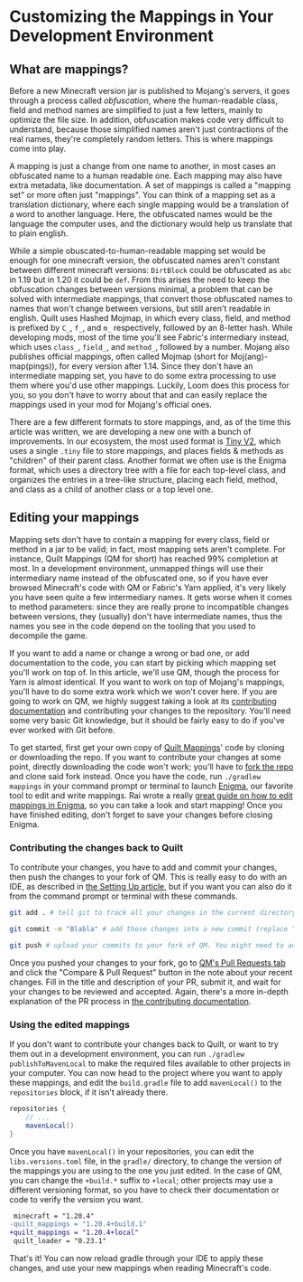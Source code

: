 # Customizing the Mappings in Your Development Environment

## What are mappings?

Before a new Minecraft version jar is published to Mojang's servers, it goes through a process called _obfuscation_,
where the human-readable class, field and method names are simplified to just a few letters, mainly to optimize the file
size. In addition, obfuscation makes code very difficult to understand, because those simplified names aren't just
contractions of the real names, they're completely random letters. This is where mappings come into play.

A mapping is just a change from one name to another, in most cases an obfuscated name to a human readable one. Each
mapping may also have extra metadata, like documentation. A set of mappings is called a "mapping set" or more often
just "mappings". You can think of a mapping set as a translation dictionary, where each single mapping would be a
translation of a word to another language. Here, the obfuscated names would be the language the computer uses, and
the dictionary would help us translate that to plain english.

While a simple obuscated-to-human-readable mapping set would be enough for one minecraft version, the obfuscated names
aren't constant between different minecraft versions: `DirtBlock` could be obfuscated as `abc` in 1.19 but in 1.20 it
could be `def`. From this arises the need to keep the obfuscation changes between versions minimal, a problem that can
be solved with intermediate mappings, that convert those obfuscated names to names that won't change between versions,
but still aren't readable in english. Quilt uses Hashed Mojmap, in which every class, field, and method is prefixed by
`C_`, `f_`, and `m_` respectively, followed by an 8-letter hash.
While developing mods, most of the time you'll see Fabric's intermediary instead, which uses `class_`, `field_`, and
`method_`, followed by a number. Mojang also publishes official mappings, often called Mojmap (short for
Moj(ang)-map(pings)), for every version after 1.14. Since they don't have an intermediate mapping set, you have to do
some extra processing to use them where you'd use other mappings. Luckily, Loom does this process for you, so you don't
have to worry about that and can easily replace the mappings used in your mod for Mojang's official ones.

There are a few different formats to store mappings, and, as of the time this article was written, we are developing a
new one with a bunch of improvements. In our ecosystem, the most used format is [Tiny V2], which uses a single `.tiny`
file to store mappings, and places fields & methods as "children" of their parent class.
Another format we often use is the Enigma format, which uses a directory tree with a file for each top-level class, and
organizes the entries in a tree-like structure, placing each field, method, and class as a child of another class or a
top level one.

## Editing your mappings

Mapping sets don't have to contain a mapping for every class, field or method in a jar to be valid; in fact, most mapping
sets aren't complete. For instance, Quilt Mappings (QM for short) has reached 99% completion at most. In a development
environment, unmapped things will use their intermediary name instead of the obfuscated one, so if you have ever browsed
Minecraft's code with QM or Fabric's Yarn applied, it's very likely you have seen quite a few intermediary names.
It gets worse when it comes to method parameters: since they are really prone to incompatible changes between versions,
they (usually) don't have intermediate names, thus the names you see in the code depend on the tooling that you used to
decompile the game.

If you want to add a name or change a wrong or bad one, or add documentation to the code, you can start by picking which
mapping set you'll work on top of. In this article, we'll use QM, though the process for Yarn is almost identical.
If you want to work on top of Mojang's mappings, you'll have to do some extra work which we won't cover here. If you
are going to work on QM, we highly suggest taking a look at its [contributing documentation][QM CONTRIBUTING.md] and
contributing your changes to the repository. You'll need some very basic Git knowledge, but it should be fairly easy
to do if you've ever worked with Git before.

To get started, first get your own copy of [Quilt Mappings]' code by cloning or downloading the repo. If you want to
contribute your changes at some point, directly downloading the code won't work; you'll have to [fork the repo][fork qm]
and clone said fork instead.
Once you have the code, run `./gradlew mappings` in your command prompt or terminal to launch [Enigma], our favorite
tool to edit and write mappings. Rai wrote a really [great guide on how to edit mappings in Enigma][Enigma guide],
so you can take a look and start mapping! Once you have finished editing, don't forget to save your changes before
closing Enigma.

### Contributing the changes back to Quilt

To contribute your changes, you have to add and commit your changes, then push the changes to your fork of QM. This is
really easy to do with an IDE, as described in [the Setting Up article](../introduction/setting-up), but if you want you can also do it
from the command prompt or terminal with these commands.

```bash
git add . # tell git to track all your changes in the current directory

git commit -m "Blabla" # add those changes into a new commit (replace "blabla" with a short description of your changes)

git push # upload your commits to your fork of QM. You might need to add `origin <minecraft version>` at the end if git complains about a missing upstream branch
```

Once you pushed your changes to your fork, go to [QM's Pull Requests tab][QM PRs] and click the "Compare & Pull
Request" button in the note about your recent changes. Fill in the title and description of your PR, submit it, and wait
for your changes to be reviewed and accepted. Again, there's a more in-depth explanation of the PR process in
[the contributing documentation][QM CONTRIBUTING.md].

### Using the edited mappings

If you don't want to contribute your changes back to Quilt, or want to try them out in a development environment, you
can run `./gradlew publishToMavenLocal` to make the required files available to other projects in your computer. You can
now head to the project where you want to apply these mappings, and edit the `build.gradle` file to add `mavenLocal()`
to the `repositories` block, if it isn't already there.

```gradle
repositories {
    // ...
    mavenLocal()
}
```

Once you have `mavenLocal()` in your repositories, you can edit the `libs.versions.toml` file, in the `gradle/`
directory, to change the version of the mappings you are using to the one you just edited. In the case of QM, you can
change the `+build.*` suffix to `+local`; other projects may use a different versioning format, so you have to check
their documentation or code to verify the version you want.

```diff
 minecraft = "1.20.4"
-quilt_mappings = "1.20.4+build.1"
+quilt_mappings = "1.20.4+local"
 quilt_loader = "0.23.1"
```

That's it! You can now reload gradle through your IDE to apply these changes, and use your new mappings when reading
Minecraft's code.

<!-- Links -->

[Quilt Mappings]: https://github.com/QuiltMC/quilt-mappings
[QM CONTRIBUTING.md]: https://github.com/QuiltMC/quilt-mappings/blob/HEAD/CONTRIBUTING.md
[Fork QM]: https://github.com/QuiltMC/quilt-mappings/fork
[QM PRs]: https://github.com/QuiltMC/quilt-mappings/pulls
[Enigma]: https://github.com/QuiltMC/enigma
[Enigma guide]: https://github.com/QuiltMC/quilt-mappings/blob/HEAD/GUIDE.md
[Tiny V2]: https://fabricmc.net/wiki/documentation:tiny2
